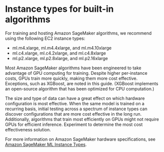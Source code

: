 # Instance types for built\-in algorithms<a name="cmn-info-instance-types"></a>

For training and hosting Amazon SageMaker algorithms, we recommend using the following EC2 instance types:
+  ml\.m4\.xlarge, ml\.m4\.4xlarge, and ml\.m4\.10xlarge
+  ml\.c4\.xlarge, ml\.c4\.2xlarge, and ml\.c4\.8xlarge 
+  ml\.p2\.xlarge, ml\.p2\.8xlarge, and ml\.p2\.16xlarge 

Most Amazon SageMaker algorithms have been engineered to take advantage of GPU computing for training\. Despite higher per\-instance costs, GPUs train more quickly, making them more cost effective\. Exceptions, such as XGBoost, are noted in this guide\. \(XGBoost implements an open\-source algorithm that has been optimized for CPU computation\.\)

The size and type of data can have a great effect on which hardware configuration is most effective\. When the same model is trained on a recurring basis, initial testing across a spectrum of instance types can discover configurations that are more cost effective in the long run\. Additionally, algorithms that train most efficiently on GPUs might not require GPUs for efficient inference\. Experiment to determine the most cost effectiveness solution\.

For more information on Amazon SageMaker hardware specifications, see [Amazon SageMaker ML Instance Types](https://aws.amazon.com/sagemaker/pricing/instance-types/)\.